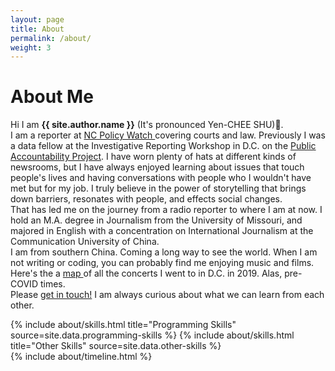```yaml
---
layout: page
title: About
permalink: /about/
weight: 3
---
```


# **About Me**

Hi I am **{{ site.author.name }}** (It's pronounced Yen-CHEE SHU):wave:.<br>
I am a reporter at <a href="http://www.ncpolicywatch.com/" target="_blank"> NC Policy Watch </a> covering courts and law. Previously I was a data fellow at the Investigative Reporting Workshop in D.C. on the <a href="https://bit.ly/3saPgRB
" target="_blank">Public Accountability Project</a>. 
I have worn plenty of hats at different kinds of newsrooms, but I have always enjoyed learning about issues that touch people's lives and having conversations with people who I wouldn't have met but for my job. I truly believe in the power of storytelling that brings down barriers, resonates with people, and effects social changes. <br>
That has led me on the journey from a radio reporter to where I am at now. I hold an M.A. degree in Journalism from the University of Missouri, and majored in English with a concentration on International Journalism at the Communication University of China.<br>
I am from southern China. Coming a long way to see the world. When I am not writing or coding, you can probably find me enjoying music and films. Here's the a <a href="https://yanqi-xu.github.io/dc_concerts_map/" target="_blank">map </a> of all the concerts I went to in D.C. in 2019. Alas, pre-COVID times.<br>
Please <a href = '#contact'>get in touch!</a> I am always curious about what we can learn from each other. 

<div class="row">
{% include about/skills.html title="Programming Skills" source=site.data.programming-skills %}
{% include about/skills.html title="Other Skills" source=site.data.other-skills %}
</div>

<div class="row">
{% include about/timeline.html %}
</div>